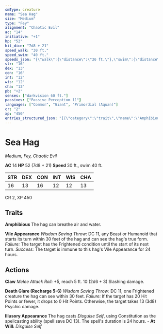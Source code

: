 ```yaml
---
smType: creature
name: "Sea Hag"
size: "Medium"
type: "Fey"
alignment: "Chaotic Evil"
ac: "14"
initiative: "+1"
hp: "52"
hit_dice: "7d8 + 21"
speed_walk: "30 ft."
speed_swim: "40 ft."
speeds_json: "{\"walk\":{\"distance\":\"30 ft.\"},\"swim\":{\"distance\":\"40 ft.\"}}"
str: "16"
dex: "13"
con: "16"
int: "12"
wis: "12"
cha: "13"
pb: "+2"
senses: ["darkvision 60 ft."]
passives: ["Passive Perception 11"]
languages: ["Common", "Giant", "Primordial (Aquan)"]
cr: "2"
xp: "450"
entries_structured_json: "[{\"category\":\"trait\",\"name\":\"Amphibious\",\"text\":\"The hag can breathe air and water.\"},{\"category\":\"trait\",\"name\":\"Vile Appearance\",\"text\":\"*Wisdom Saving Throw*: DC 11, any Beast or Humanoid that starts its turn within 30 feet of the hag and can see the hag's true form. *Failure:*  The target has the Frightened condition until the start of its next turn. *Success:*  The target is immune to this hag's Vile Appearance for 24 hours.\",\"save_ability\":\"WIS\",\"save_dc\":11,\"save_effect\":\"The target is immune to this hag's Vile Appearance for 24 hours\"},{\"category\":\"action\",\"name\":\"Claw\",\"text\":\"*Melee Attack Roll:* +5, reach 5 ft. 10 (2d6 + 3) Slashing damage.\",\"kind\":\"Melee Attack Roll\",\"to_hit\":\"+5\",\"range\":\"5 ft\",\"damage\":\"10 (2d6 + 3) Slashing\"},{\"category\":\"action\",\"name\":\"Death Glare\",\"recharge\":\"Recharge 5-6\",\"text\":\"*Wisdom Saving Throw*: DC 11, one Frightened creature the hag can see within 30 feet. *Failure:*  If the target has 20 Hit Points or fewer, it drops to 0 Hit Points. Otherwise, the target takes 13 (3d8) Psychic damage.\",\"damage\":\"13 (3d8) Psychic\",\"save_ability\":\"WIS\",\"save_dc\":11},{\"category\":\"action\",\"name\":\"Illusory Appearance\",\"text\":\"The hag casts *Disguise Self*, using Constitution as the spellcasting ability (spell save DC 13). The spell's duration is 24 hours. - **At Will:** *Disguise Self*\"}]"
---
```


# Sea Hag
*Medium, Fey, Chaotic Evil*

**AC** 14
**HP** 52 (7d8 + 21)
**Speed** 30 ft., swim 40 ft.

| STR | DEX | CON | INT | WIS | CHA |
| --- | --- | --- | --- | --- | --- |
| 16 | 13 | 16 | 12 | 12 | 13 |

CR 2, XP 450

## Traits

**Amphibious**
The hag can breathe air and water.

**Vile Appearance**
*Wisdom Saving Throw*: DC 11, any Beast or Humanoid that starts its turn within 30 feet of the hag and can see the hag's true form. *Failure:*  The target has the Frightened condition until the start of its next turn. *Success:*  The target is immune to this hag's Vile Appearance for 24 hours.

## Actions

**Claw**
*Melee Attack Roll:* +5, reach 5 ft. 10 (2d6 + 3) Slashing damage.

**Death Glare (Recharge 5-6)**
*Wisdom Saving Throw*: DC 11, one Frightened creature the hag can see within 30 feet. *Failure:*  If the target has 20 Hit Points or fewer, it drops to 0 Hit Points. Otherwise, the target takes 13 (3d8) Psychic damage.

**Illusory Appearance**
The hag casts *Disguise Self*, using Constitution as the spellcasting ability (spell save DC 13). The spell's duration is 24 hours. - **At Will:** *Disguise Self*
